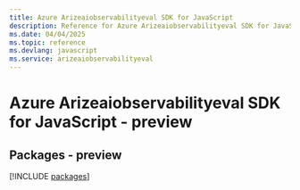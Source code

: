 ```yaml
---
title: Azure Arizeaiobservabilityeval SDK for JavaScript
description: Reference for Azure Arizeaiobservabilityeval SDK for JavaScript
ms.date: 04/04/2025
ms.topic: reference
ms.devlang: javascript
ms.service: arizeaiobservabilityeval
---
```

# Azure Arizeaiobservabilityeval SDK for JavaScript - preview
## Packages - preview
[!INCLUDE [packages](arizeaiobservabilityeval-index.md)]